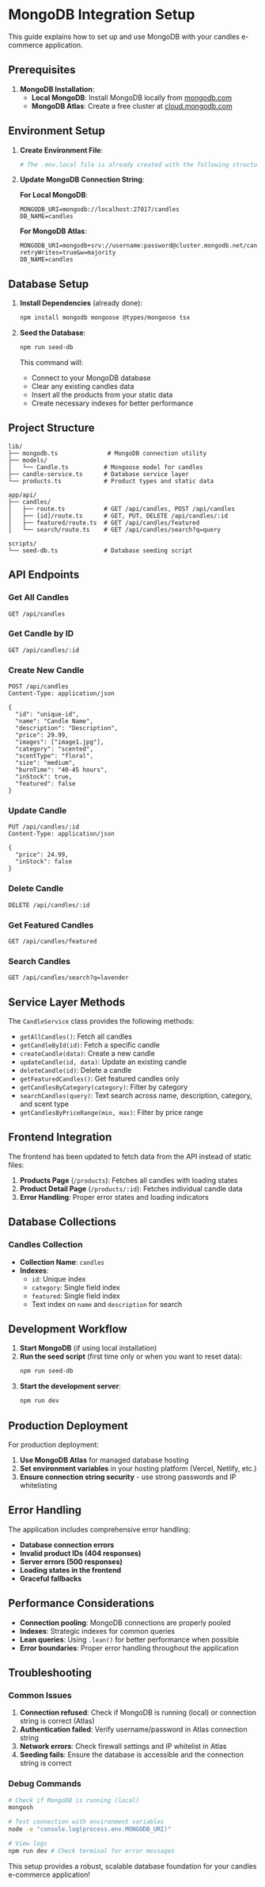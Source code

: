 # MongoDB Integration Setup

This guide explains how to set up and use MongoDB with your candles e-commerce application.

## Prerequisites

1. **MongoDB Installation**: 
   - **Local MongoDB**: Install MongoDB locally from [mongodb.com](https://www.mongodb.com/try/download/community)
   - **MongoDB Atlas**: Create a free cluster at [cloud.mongodb.com](https://cloud.mongodb.com)

## Environment Setup

1. **Create Environment File**:
   ```bash
   # The .env.local file is already created with the following structure:
   ```

2. **Update MongoDB Connection String**:
   
   **For Local MongoDB**:
   ```env
   MONGODB_URI=mongodb://localhost:27017/candles
   DB_NAME=candles
   ```
   
   **For MongoDB Atlas**:
   ```env
   MONGODB_URI=mongodb+srv://username:password@cluster.mongodb.net/candles?retryWrites=true&w=majority
   DB_NAME=candles
   ```

## Database Setup

1. **Install Dependencies** (already done):
   ```bash
   npm install mongodb mongoose @types/mongoose tsx
   ```

2. **Seed the Database**:
   ```bash
   npm run seed-db
   ```
   This command will:
   - Connect to your MongoDB database
   - Clear any existing candles data
   - Insert all the products from your static data
   - Create necessary indexes for better performance

## Project Structure

```
lib/
├── mongodb.ts              # MongoDB connection utility
├── models/
│   └── Candle.ts          # Mongoose model for candles
├── candle-service.ts      # Database service layer
└── products.ts            # Product types and static data

app/api/
├── candles/
│   ├── route.ts           # GET /api/candles, POST /api/candles
│   ├── [id]/route.ts      # GET, PUT, DELETE /api/candles/:id
│   ├── featured/route.ts  # GET /api/candles/featured
│   └── search/route.ts    # GET /api/candles/search?q=query

scripts/
└── seed-db.ts             # Database seeding script
```

## API Endpoints

### Get All Candles
```http
GET /api/candles
```

### Get Candle by ID
```http
GET /api/candles/:id
```

### Create New Candle
```http
POST /api/candles
Content-Type: application/json

{
  "id": "unique-id",
  "name": "Candle Name",
  "description": "Description",
  "price": 29.99,
  "images": ["image1.jpg"],
  "category": "scented",
  "scentType": "floral",
  "size": "medium",
  "burnTime": "40-45 hours",
  "inStock": true,
  "featured": false
}
```

### Update Candle
```http
PUT /api/candles/:id
Content-Type: application/json

{
  "price": 24.99,
  "inStock": false
}
```

### Delete Candle
```http
DELETE /api/candles/:id
```

### Get Featured Candles
```http
GET /api/candles/featured
```

### Search Candles
```http
GET /api/candles/search?q=lavender
```

## Service Layer Methods

The `CandleService` class provides the following methods:

- `getAllCandles()`: Fetch all candles
- `getCandleById(id)`: Fetch a specific candle
- `createCandle(data)`: Create a new candle
- `updateCandle(id, data)`: Update an existing candle
- `deleteCandle(id)`: Delete a candle
- `getFeaturedCandles()`: Get featured candles only
- `getCandlesByCategory(category)`: Filter by category
- `searchCandles(query)`: Text search across name, description, category, and scent type
- `getCandlesByPriceRange(min, max)`: Filter by price range

## Frontend Integration

The frontend has been updated to fetch data from the API instead of static files:

1. **Products Page** (`/products`): Fetches all candles with loading states
2. **Product Detail Page** (`/products/:id`): Fetches individual candle data
3. **Error Handling**: Proper error states and loading indicators

## Database Collections

### Candles Collection
- **Collection Name**: `candles`
- **Indexes**:
  - `id`: Unique index
  - `category`: Single field index
  - `featured`: Single field index
  - Text index on `name` and `description` for search

## Development Workflow

1. **Start MongoDB** (if using local installation)
2. **Run the seed script** (first time only or when you want to reset data):
   ```bash
   npm run seed-db
   ```
3. **Start the development server**:
   ```bash
   npm run dev
   ```

## Production Deployment

For production deployment:

1. **Use MongoDB Atlas** for managed database hosting
2. **Set environment variables** in your hosting platform (Vercel, Netlify, etc.)
3. **Ensure connection string security** - use strong passwords and IP whitelisting

## Error Handling

The application includes comprehensive error handling:

- **Database connection errors**
- **Invalid product IDs (404 responses)**
- **Server errors (500 responses)**
- **Loading states in the frontend**
- **Graceful fallbacks**

## Performance Considerations

- **Connection pooling**: MongoDB connections are properly pooled
- **Indexes**: Strategic indexes for common queries
- **Lean queries**: Using `.lean()` for better performance when possible
- **Error boundaries**: Proper error handling throughout the application

## Troubleshooting

### Common Issues

1. **Connection refused**: Check if MongoDB is running (local) or connection string is correct (Atlas)
2. **Authentication failed**: Verify username/password in Atlas connection string
3. **Network errors**: Check firewall settings and IP whitelist in Atlas
4. **Seeding fails**: Ensure the database is accessible and the connection string is correct

### Debug Commands

```bash
# Check if MongoDB is running (local)
mongosh

# Test connection with environment variables
node -e "console.log(process.env.MONGODB_URI)"

# View logs
npm run dev # Check terminal for error messages
```

This setup provides a robust, scalable database foundation for your candles e-commerce application!